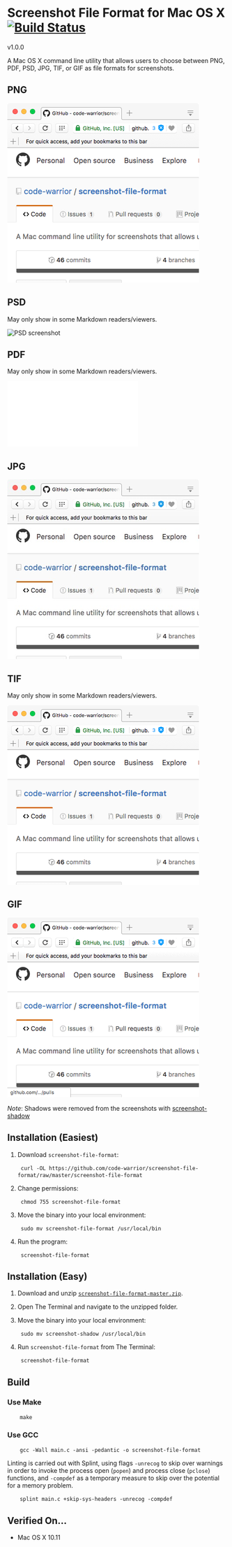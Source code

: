 # Screenshot File Format for Mac OS X [![Build Status](https://travis-ci.org/code-warrior/screenshot-file-format.svg?branch=v1.0.0)](https://travis-ci.org/code-warrior/screenshot-file-format)

v1.0.0

A Mac OS X command line utility that allows users to choose between PNG, PDF, PSD, JPG, TIF, or GIF as file formats for screenshots.

## PNG

![PNG screenshot](img/Screenshot.png "PNG screenshot")

## PSD

May only show in some Markdown readers/viewers.

![PSD screenshot](img/Screenshot.psd "PSD screenshot")

## PDF

May only show in some Markdown readers/viewers.

![PDF screenshot](img/Screenshot.pdf "PDF screenshot")

## JPG

![JPG screenshot](img/Screenshot.jpg "JPG screenshot")

## TIF

May only show in some Markdown readers/viewers.

![TIF screenshot](img/Screenshot.tif "TIF screenshot")

## GIF

![GIF screenshot](img/Screenshot.gif "GIF screenshot")

*Note*: Shadows were removed from the screenshots with [screenshot-shadow](https://github.com/code-warrior/screenshot-shadow)

## Installation (Easiest)

1. Download `screenshot-file-format`:

        curl -OL https://github.com/code-warrior/screenshot-file-format/raw/master/screenshot-file-format

2. Change permissions:

        chmod 755 screenshot-file-format

3. Move the binary into your local environment:

        sudo mv screenshot-file-format /usr/local/bin

4. Run the program:

        screenshot-file-format

## Installation (Easy)

1. Download and unzip [`screenshot-file-format-master.zip`](https://github.com/code-warrior/screenshot-file-format/archive/master.zip).

2. Open The Terminal and navigate to the unzipped folder.

3. Move the binary into your local environment:

        sudo mv screenshot-shadow /usr/local/bin

4. Run `screenshot-file-format` from The Terminal:

        screenshot-file-format

## Build

### Use Make

        make

### Use GCC

        gcc -Wall main.c -ansi -pedantic -o screenshot-file-format

Linting is carried out with Splint, using flags `-unrecog` to skip over warnings in order to invoke the process open (`popen`) and process close (`pclose`) functions, and `-compdef` as a temporary measure to skip over the potential for a memory problem.

        splint main.c +skip-sys-headers -unrecog -compdef

## Verified On...

* Mac OS X 10.11

